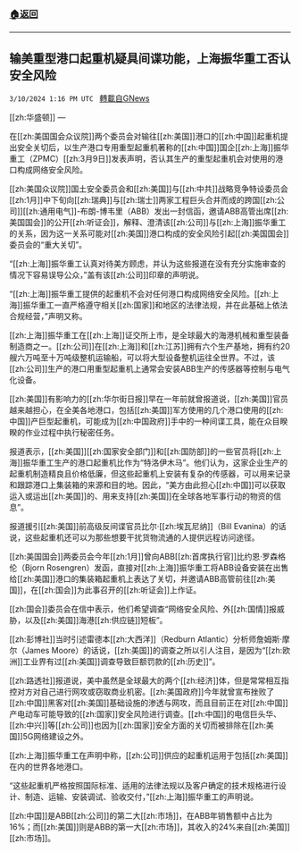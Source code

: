###  [:house:返回](README.md)
---


## 输美重型港口起重机疑具间谍功能，上海振华重工否认安全风险
`3/10/2024 1:16 PM UTC ` [轉載自GNews](https://gnews.org/articles/2381867)

[[zh:华盛顿]] — 

在[[zh:美国国会众议院]]两个委员会对输往[[zh:美国]]港口的[[zh:中国]]起重机提出安全关切后，以生产港口专用重型起重机著称的[[zh:中国]]国企[[zh:上海]]振华重工（ZPMC）[[zh:3月9日]]发表声明，否认其生产的重型起重机会对使用的港口构成网络安全风险。

[[zh:美国众议院]]国土安全委员会和[[zh:美国]]与[[zh:中共]]战略竞争特设委员会[[zh:1月]]中下旬向[[zh:瑞典]]与[[zh:瑞士]]两家工程巨头合并而成的跨国[[zh:公司]][[zh:通用电气]]-布朗-博韦里（ABB）发出一封信函，邀请ABB高管出席[[zh:美国国会]]的公开[[zh:听证会]]，解释、澄清该[[zh:公司]]与[[zh:上海]]振华重工的关系，因为这一关系可能对[[zh:美国]]港口构成的安全风险引起[[zh:美国国会]]委员会的“重大关切”。

“[[zh:上海]]振华重工认真对待美方顾虑，并认为这些报道在没有充分实施审查的情况下容易误导公众，”盖有该[[zh:公司]]印章的声明说。

“[[zh:上海]]振华重工提供的起重机不会对任何港口构成网络安全风险。[[zh:上海]]振华重工一直严格遵守相关[[zh:国家]]和地区的法律法规，并在此基础上依法合规经营，”声明又称。

[[zh:上海]]振华重工在[[zh:上海]]证交所上市，是全球最大的海港机械和重型装备制造商之一。[[zh:公司]]在[[zh:上海]]和[[zh:江苏]]拥有六个生产基地，拥有约20艘六万吨至十万吨级整机运输船，可以将大型设备整机运往全世界。不过，该[[zh:公司]]生产的港口用重型起重机上通常会安装ABB生产的传感器等控制与电气化设备。

[[zh:美国]]有影响力的[[zh:华尔街日报]]早在一年前就曾报道说，[[zh:美国]]官员越来越担心，在全美各地港口，包括[[zh:美国]]军方使用的几个港口使用的[[zh:中国]]产巨型起重机，可能成为[[zh:中国政府]]手中的一种间谍工具，能在众目睽睽的作业过程中执行秘密任务。

报道表示，[[zh:美国]][[zh:国家安全部门]]和[[zh:国防部]]的一些官员将[[zh:上海]]振华重工生产的港口起重机比作为“特洛伊木马”。他们认为，这家企业生产的起重机制造精良且价格低廉，但这些起重机上安装有复杂的传感器，可以用来记录和跟踪港口上集装箱的来源和目的地。因此，“美方由此担心[[zh:中国]]可以获取运入或运出[[zh:美国]]的、用来支持[[zh:美国]]在全球各地军事行动的物资的信息”。

报道援引[[zh:美国]]前高级反间谍官员比尔·[[zh:埃瓦尼纳]]（Bill Evanina）的话说，这些起重机还可以为那些想要干扰货物流通的人提供远程访问途径。

[[zh:美国国会]]两委员会今年[[zh:1月]]曾向ABB[[zh:首席执行官]]比约恩·罗森格伦（Bjorn Rosengren）发函，直接对[[zh:上海]]振华重工将ABB设备安装在出售给[[zh:美国]]港口的集装箱起重机上表达了关切，并邀请ABB高管前往[[zh:美国]]，在[[zh:国会]]为此事召开的[[zh:听证会]]上作证。

[[zh:国会]]委员会在信中表示，他们希望调查“网络安全风险、外[[zh:国情]]报威胁，以及[[zh:美国]]海港[[zh:供应链]]短板”。

[[zh:彭博社]]当时引述雷德本[[zh:大西洋]]（Redburn Atlantic）分析师詹姆斯·摩尔（James Moore）的话说，[[zh:美国]]的调查之所以引人注目，是因为“[[zh:欧洲]]工业界有过[[zh:美国]]调查导致巨额罚款的[[zh:历史]]”。

[[zh:路透社]]报道说，美中虽然是全球最大的两个[[zh:经济]]体，但是常常相互指控对方对自己进行网攻或窃取商业机密。[[zh:美国政府]]今年就曾宣布挫败了[[zh:中国]]黑客对[[zh:美国]]基础设施的渗透与网攻，而且目前正在对[[zh:中国]]产电动车可能导致的[[zh:国家]]安全风险进行调查。[[zh:中国]]的电信巨头华、[[zh:中兴]]等[[zh:公司]]也因为[[zh:国家]]安全方面的关切而被排除在[[zh:美国]]5G网络建设之外。

[[zh:上海]]振华重工在声明中称，[[zh:公司]]供应的起重机运用于包括[[zh:美国]]在内的世界各地港口。

“这些起重机严格按照国际标准、适用的法律法规以及客户确定的技术规格进行设计、制造、运输、安装调试、验收交付，”[[zh:上海]]振华重工的声明说。

[[zh:中国]]是ABB[[zh:公司]]的第二大[[zh:市场]]，在ABB年销售额中占比为16%；而[[zh:美国]]则是ABB的第一大[[zh:市场]]，其收入的24%来自[[zh:美国]][[zh:市场]]。
